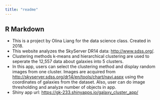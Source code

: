 ```yaml
---
title: "readme"
---
```


## R Markdown
- This is a project by Olina Liang for the data science class. Created in 2018.
- This website analyzes the SkyServer DR14 data: http://www.sdss.org/.
- Clustering methods k-means and hierarchical clustering are used to seperate the 12,557 data about galaxies into 5 clusters.
- In this app, users can select the clustering method and display random images from one cluster. Images are acquired from http://skyserver.sdss.org/dr14/en/tools/chart/navi.aspx using the coordinates of galaxies from the dataset. Also, user can do image thresholding and analyze number of objects in app.
- Shiny app url: https://gk-233.shinyapps.io/galaxy_cluster_app/
